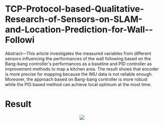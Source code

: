 # TCP-Protocol-based-Qualitative-Research-of-Sensors-on-SLAM-and-Location-Prediction-for-Wall--Followi

Abstract—This article investigates the measured variables from different sensors influencing the performances of the wall following based on the Bang-bang controller's performances as a baseline and PID controller as improvement methods to map a kitchen area. The result shows that encoder is more precise for mapping because the IMU data is not reliable enough. Moreover, the approach based on Bang-bang controller is more robust while the PID based method can achieve local optimum at the most time.

# Result

<p align="center">
<img src="TCP-Protocol-based-Qualitative-Research-of-Sensors-on-SLAM-and-Location-Prediction-for-Wall--Followi/2D_SLAM/final.png">
</p>

